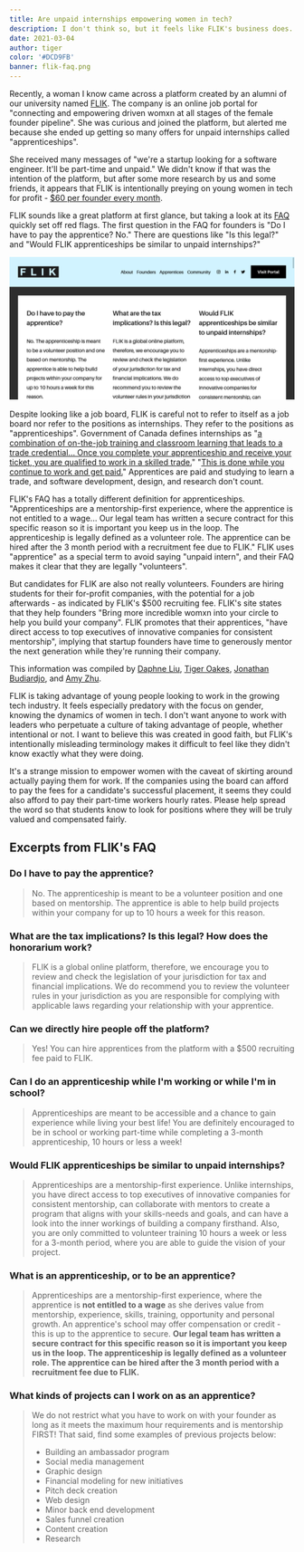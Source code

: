 ```yaml
---
title: Are unpaid internships empowering women in tech?
description: I don't think so, but it feels like FLIK's business does.
date: 2021-03-04
author: tiger
color: '#DCD9FB'
banner: flik-faq.png
---
```


Recently, a woman I know came across a platform created by an alumni of our university named  [FLIK](https://weareflik.com/). The company is an online job portal for "connecting and empowering driven womxn at all stages of the female founder pipeline". She was curious and joined the platform, but alerted me because she ended up getting so many offers for unpaid internships called "apprenticeships".

She received many messages of "we're a startup looking for a software engineer. It'll be part-time and unpaid." We didn't know if that was the intention of the platform, but after some more research by us and some friends, it appears that FLIK is intentionally preying on young women in tech for profit - [$60 per founder every month](https://weareflik.com/founders).

FLIK sounds like a great platform at first glance, but taking a look at its [FAQ](https://weareflik.com/faqs) quickly set off red flags. The first question in the FAQ for founders is "Do I have to pay the apprentice? No." There are questions like "Is this legal?" and "Would FLIK apprenticeships be similar to unpaid internships?"

![FLIK FAQ screenshot, showing questions "Do I have to pay the apprentice?", "What are the tax implications? Is this legal?", and "Would FLIK apprenticeships be similar to unpaid internships?"](flik-faq.png)

Despite looking like a job board, FLIK is careful not to refer to itself as a job board nor refer to the positions as internships. They refer to the positions as "apprenticeships". Government of Canada defines internships as "[a combination of on-the-job training and classroom learning that leads to a trade credential... Once you complete your apprenticeship and receive your ticket, you are qualified to work in a skilled trade.](https://www.itabc.ca/about-apprentices/apprenticeship-basics)" "[This is done while you continue to work and get paid.](https://www.canada.ca/en/employment-social-development/services/apprentices/become-apprentice.html)" Apprentices are paid and studying to learn a trade, and software development, design, and research don't count.

FLIK's FAQ has a totally different definition for apprenticeships. "Apprenticeships are a mentorship-first experience, where the apprentice is not entitled to a wage... Our legal team has written a secure contract for this specific reason so it is important you keep us in the loop. The apprenticeship is legally defined as a volunteer role. The apprentice can be hired after the 3 month period with a recruitment fee due to FLIK." FLIK uses "apprentice" as a special term to avoid saying "unpaid intern", and their FAQ makes it clear that they are legally "volunteers".

But candidates for FLIK are also not really volunteers. Founders are hiring students for their for-profit companies, with the potential for a job afterwards - as indicated by FLIK's $500 recruiting fee. FLIK's site states that they help founders "Bring more incredible womxn into your circle to help you build your company". FLIK promotes that their apprentices, "have direct access to top executives of innovative companies for consistent mentorship", implying that startup founders have time to generously mentor the next generation while they're running their company.

This information was compiled by [Daphne Liu](https://twitter.com/DevDaphne), [Tiger Oakes](https://twitter.com/Not_Woods), [Jonathan Budiardjo](https://github.com/Jopika), and [Amy Zhu](https://twitter.com/zhucchina).

FLIK is taking advantage of young people looking to work in the growing tech industry. It feels especially predatory with the focus on gender, knowing the dynamics of women in tech. I don't want anyone to work with leaders who perpetuate a culture of taking advantage of people, whether intentional or not. I want to believe this was created in good faith, but FLIK's intentionally misleading terminology makes it difficult to feel like they didn't know exactly what they were doing.

It's a strange mission to empower women with the caveat of skirting around actually paying them for work. If the companies using the board can afford to pay the fees for a candidate's successful placement, it seems they could also afford to pay their part-time workers hourly rates. Please help spread the word so that students know to look for positions where they will be truly valued and compensated fairly.

## Excerpts from FLIK's FAQ

### Do I have to pay the apprentice?

> No. The apprenticeship is meant to be a volunteer position and one based on mentorship. The apprentice is able to help build projects within your company for up to 10 hours a week for this reason.

### What are the tax implications? Is this legal? How does the honorarium work?

> FLIK is a global online platform, therefore, we encourage you to review and check the legislation of your jurisdiction for tax and financial implications. We do recommend you to review the volunteer rules in your jurisdiction as you are responsible for complying with applicable laws regarding your relationship with your apprentice.

### Can we directly hire people off the platform?

> Yes! You can hire apprentices from the platform with a $500 recruiting fee paid to FLIK.

### Can I do an apprenticeship while I'm working or while I'm in school?

> Apprenticeships are meant to be accessible and a chance to gain experience while living your best life! You are definitely encouraged to be in school or working part-time while completing a 3-month apprenticeship, 10 hours or less a week!

### Would FLIK apprenticeships be similar to unpaid internships?

> Apprenticeships are a mentorship-first experience. Unlike internships, you have direct access to top executives of innovative companies for consistent mentorship, can collaborate with mentors to create a program that aligns with your skills-needs and goals, and can have a look into the inner workings of building a company firsthand. Also, you are only committed to volunteer training 10 hours a week or less for a 3-month period, where you are able to guide the vision of your project.

### What is an apprenticeship, or to be an apprentice?

> Apprenticeships are a mentorship-first experience, where the apprentice is **not entitled to a wage** as she derives value from mentorship, experience, skills, training, opportunity and personal growth. An apprentice's school may offer compensation or credit - this is up to the apprentice to secure. **Our legal team has written a secure contract for this specific reason so it is important you keep us in the loop. The apprenticeship is legally defined as a volunteer role. The apprentice can be hired after the 3 month period with a recruitment fee due to FLIK.**

### What kinds of projects can I work on as an apprentice?

> We do not restrict what you have to work on with your founder as long as it meets the maximum hour requirements and is mentorship FIRST! That said, find some examples of previous projects below:
>
> - Building an ambassador program
> - Social media management
> - Graphic design
> - Financial modeling for new initiatives
> - Pitch deck creation
> - Web design
> - Minor back end development
> - Sales funnel creation
> - Content creation
> - Research
